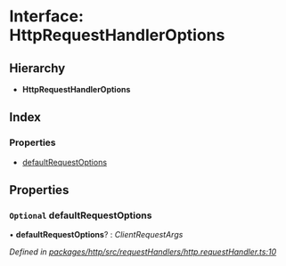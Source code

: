 # Interface: HttpRequestHandlerOptions

## Hierarchy

* **HttpRequestHandlerOptions**

## Index

### Properties

* [defaultRequestOptions](httprequesthandleroptions.md#optional-defaultrequestoptions)

## Properties

### `Optional` defaultRequestOptions

• **defaultRequestOptions**? : *ClientRequestArgs*

*Defined in [packages/http/src/requestHandlers/http.requestHandler.ts:10](https://github.com/headline-1/coolio/blob/0131267/packages/http/src/requestHandlers/http.requestHandler.ts#L10)*
